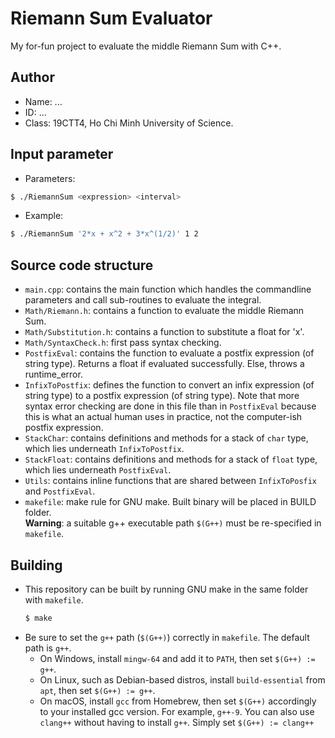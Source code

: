 # Riemann Sum Evaluator
My for-fun project to evaluate the middle Riemann Sum with C++.

## Author
* Name: ...
* ID: ...
* Class: 19CTT4, Ho Chi Minh University of Science.

## Input parameter
* Parameters:
```bash
$ ./RiemannSum <expression> <interval>
```
* Example: 
```bash
$ ./RiemannSum '2*x + x^2 + 3*x^(1/2)' 1 2
```

## Source code structure
* ``main.cpp``: contains the main function which handles the commandline parameters and call sub-routines to evaluate the integral.
* ``Math/Riemann.h``: contains a function to evaluate the middle Riemann Sum.
* ``Math/Substitution.h``: contains a function to substitute a float for 'x'.
* ``Math/SyntaxCheck.h``: first pass syntax checking.
* ``PostfixEval``: contains the function to evaluate a postfix expression (of string type). Returns a float if evaluated successfully. Else, throws a runtime_error.
* ``InfixToPostfix``: defines the function to convert an infix expression (of string type) to a postfix expression (of string type). Note that more syntax error checking are done in this file than in ``PostfixEval`` because this is what an actual human uses in practice, not the computer-ish postfix expression.
* ``StackChar``: contains definitions and methods for a stack of ``char`` type, which lies underneath ``InfixToPostfix``.
* ``StackFloat``: contains definitions and methods for a stack of ``float`` type, which lies underneath ``PostfixEval``.
* ``Utils``: contains inline functions that are shared between ``InfixToPosfix`` and ``PostfixEval``.
* ``makefile``: make rule for GNU make. Built binary will be placed in BUILD folder.<br> **Warning**: a suitable g++ executable path ``$(G++)`` must be re-specified in ``makefile``.

## Building
* This repository can be built by running GNU make in the same folder with ```makefile```.
    ```bash
    $ make
    ```
* Be sure to set the ``g++`` path (``$(G++)``) correctly in ``makefile``. The default path is ``g++``.
    * On Windows, install ``mingw-64`` and add it to ``PATH``, then set ``$(G++) := g++``.
    * On Linux, such as Debian-based distros, install ``build-essential`` from ``apt``, then set ``$(G++) := g++``.
    * On macOS, install ``gcc`` from Homebrew, then set ``$(G++)`` accordingly to your installed gcc version. For example, ``g++-9``. You can also use ``clang++`` without having to install ``g++``. Simply set ``$(G++) := clang++``
